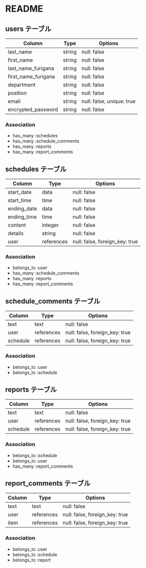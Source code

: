 # README

## users テーブル

| Column               | Type    | Options                   |
| -------------------- | ------- | ------------------------- |
| last_name            | string  | null: false               |
| first_name           | string  | null: false               |
| last_name_furigana   | string  | null: false               |
| first_name_furigana  | string  | null: false               |
| department           | string  | null: false               |
| position             | string  | null: false               |
| email                | string  | null: false, unique: true |
| encrypted_password   | string  | null: false               | 



### Association

- has_many :schedules
- has_many :schedule_comments
- has_many :reports
- has_many :report_comments

## schedules テーブル

| Column      | Type       | Options                        |
| ------------| -----------| -------------------------------|
| start_date  | data       | null: false                    |#開始
| start_time  | time       | null: false                    |
| ending_date | data       | null: false                    |#終了
| ending_time | time       | null: false            　      |
| content     | integer    | null: false                    |#内容
| details     | string     | null: false                    |#詳細
| user        | references | null: false, foreign_key: true |

### Association

- belongs_to :user
- has_many :schedule_comments
- has_many :reports
- has_many :report_comments

## schedule_comments テーブル

| Column      | Type       | Options                        |
| ------------| ---------- | ------------------------------ | 
| text        | text       | null: false                    |
| user        | references | null: false, foreign_key: true |
| schedule    | references | null: false, foreign_key: true |

### Association

- belongs_to :user
- belongs_to :schedule

## reports テーブル

| Column      | Type       | Options                        |
| ------------| ---------- | ------------------------------ | 
| text        | text       | null: false                    |
| user        | references | null: false, foreign_key: true |
| schedule    | references | null: false, foreign_key: true |

### Association

- belongs_to :schedule
- belongs_to :user
- has_many :report_comments

## report_comments テーブル

| Column        | Type       | Options                        |
| --------------| ---------- | ------------------------------ | 
| text          | text       | null: false                    |
| user          | references | null: false, foreign_key: true |
| item          | references | null: false, foreign_key: true |

### Association

- belongs_to :user
- belongs_to :schedule
- belongs_to :report


